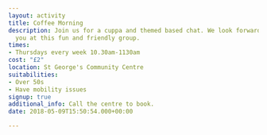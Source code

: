 ```yaml
---
layout: activity
title: Coffee Morning
description: Join us for a cuppa and themed based chat. We look forward to welcoming
  you at this fun and friendly group.
times:
- Thursdays every week 10.30am-1130am
cost: "£2"
location: St George's Community Centre
suitabilities:
- Over 50s
- Have mobility issues
signup: true
additional_info: Call the centre to book.
date: 2018-05-09T15:50:54.000+00:00

---
```

